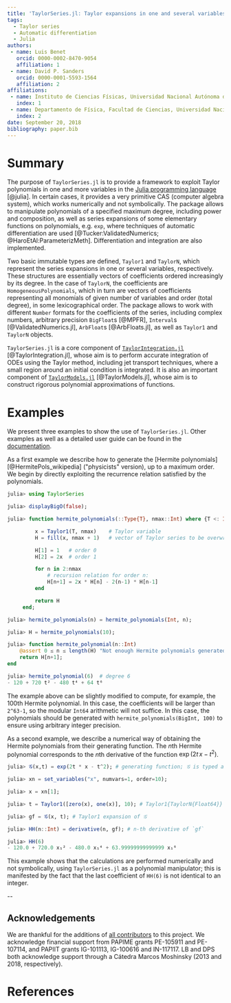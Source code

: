 ```yaml
---
title: 'TaylorSeries.jl: Taylor expansions in one and several variables in Julia'
tags:
  - Taylor series
  - Automatic differentiation
  - Julia
authors:
 - name: Luis Benet
   orcid: 0000-0002-8470-9054
   affiliation: 1
 - name: David P. Sanders
   orcid: 0000-0001-5593-1564
   affiliation: 2
affiliations:
 - name: Instituto de Ciencias Físicas, Universidad Nacional Autónoma de México (UNAM)
   index: 1
 - name: Departamento de Física, Facultad de Ciencias, Universidad Nacional Autónoma de México (UNAM)
   index: 2
date: September 20, 2018
bibliography: paper.bib
---
```


# Summary

The purpose of `TaylorSeries.jl` is to provide a framework to exploit
Taylor polynomials in one and more variables
in the [Julia programming language](https://julialang.org) [@julia]. In
certain cases, it provides a very primitive CAS (computer algebra system),
which works numerically and not symbolically.
The package allows to manipulate polynomials of a specified maximum
degree, including power and composition, as well as series expansions
of some elementary functions on polynomials, e.g. `exp`,
where techniques of automatic differentiation are used
[@Tucker:ValidatedNumerics; @HaroEtAl:ParameterizMeth]. Differentiation and
integration are also implemented.

Two basic immutable types are defined, `Taylor1` and `TaylorN`,
which represent the series expansions in one or several variables,
respectively. These structures are essentially vectors of coefficients
ordered increasingly by its degree. In the case of `TaylorN`, the
coefficients are `HomogeneousPolynomials`, which in turn are vectors
of coefficients representing all monomials of given number of variables
and order (total degree), in some lexicographical order.
The package allows to work with different `Number` formats
for the coefficients of the series, including complex numbers,
arbitrary precision `BigFloat`s [@MPFR],
`Interval`s [@ValidatedNumerics.jl], `ArbFloat`s [@ArbFloats.jl],
as well as `Taylor1` and `TaylorN` objects.

`TaylorSeries.jl` is a core component of
[`TaylorIntegration.jl`](https://github.com/PerezHz/TaylorIntegration.jl)
[@TaylorIntegration.jl], whose aim is to perform accurate integration
of ODEs using the Taylor method, including jet transport techniques,
where a small region around an initial condition is integrated.
It is also an important component of
[`TaylorModels.jl`](https://github.com/JuliaIntervals/TaylorModels.jl)
[@TaylorModels.jl], whose aim is to construct rigorous polynomial
approximations of functions.

# Examples

We present three examples to show the use of `TaylorSeries.jl`. Other
examples as well as a detailed user guide can be found in the
[documentation](http://www.juliadiff.org/TaylorSeries.jl/stable/).


As a first example we describe how to generate the [Hermite polynomials][@HermitePols_wikipedia]
("physicists" version), up to a maximum order. We begin by directly exploiting the recurrence relation satisfied by the polynomials.

```julia
julia> using TaylorSeries

julia> displayBigO(false);

julia> function hermite_polynomials(::Type{T}, nmax::Int) where {T <: Integer}

         x = Taylor1(T, nmax)    # Taylor variable
         H = fill(x, nmax + 1)   # vector of Taylor series to be overwritten

         H[1] = 1   # order 0
         H[2] = 2x  # order 1

         for n in 2:nmax
             # recursion relation for order n:
             H[n+1] = 2x * H[n] - 2(n-1) * H[n-1]
         end

         return H
     end;

julia> hermite_polynomials(n) = hermite_polynomials(Int, n);

julia> H = hermite_polynomials(10);

julia> function hermite_polynomial(n::Int)
    @assert 0 ≤ n ≤ length(H) "Not enough Hermite polynomials generated"
    return H[n+1];
end

julia> hermite_polynomial(6)  # degree 6
- 120 + 720 t² - 480 t⁴ + 64 t⁶

```

The example above can be slightly modified to compute, for example, the 100th Hermite polynomial.
In this case, the coefficients will be larger than `2^63-1`, so the modular
`Int64` arithmetic will not suffice. In this case, the polynomials should
be generated with `hermite_polynomials(BigInt, 100)` to ensure
using arbitrary integer precision.

As a second example, we describe a numerical way of obtaining the
Hermite polynomials from their generating function. The $n$th Hermite polynomial
corresponds to the $n$th derivative of the function $\exp(2t \, x - t^2)$.

```julia
julia> 𝒢(x,t) = exp(2t * x - t^2); # generating function; 𝒢 is typed as \scrG<TAB>

julia> xn = set_variables("x", numvars=1, order=10);

julia> x = xn[1];

julia> t = Taylor1([zero(x), one(x)], 10); # Taylor1{TaylorN{Float64}}

julia> gf = 𝒢(x, t); # Taylor1 expansion of 𝒢

julia> HH(n::Int) = derivative(n, gf); # n-th derivative of `gf`

julia> HH(6)
- 120.0 + 720.0 x₁² - 480.0 x₁⁴ + 63.99999999999999 x₁⁶
```

This example shows that the calculations are performed numerically and not
symbolically, using `TaylorSeries.jl` as a polynomial manipulator; this
 is manifested by the fact that the last coefficient of `HH(6)` is not identical to an integer.

--
## Acknowledgements

We are thankful for the additions of
[all contributors](https://github.com/JuliaDiff/TaylorSeries.jl/graphs/contributors)
to this project. We acknowledge financial support from PAPIME grants
PE-105911 and PE-107114, and PAPIIT grants IG-101113, IG-100616
and IN-117117. LB and DPS both acknowledge support through a Cátedra Marcos Moshinsky (2013 and 2018, respectively).

# References
